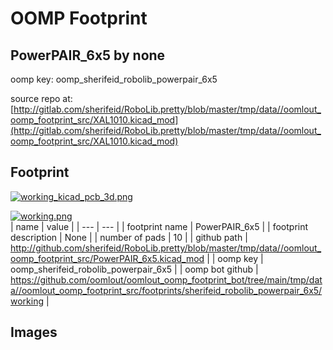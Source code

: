 # OOMP Footprint  
## PowerPAIR_6x5  by none  
  
oomp key: oomp_sherifeid_robolib_powerpair_6x5  
  
source repo at: [http://gitlab.com/sherifeid/RoboLib.pretty/blob/master/tmp/data//oomlout_oomp_footprint_src/XAL1010.kicad_mod](http://gitlab.com/sherifeid/RoboLib.pretty/blob/master/tmp/data//oomlout_oomp_footprint_src/XAL1010.kicad_mod)  
## Footprint  
  
[![working_kicad_pcb_3d.png](working_kicad_pcb_3d_600.png)](working_kicad_pcb_3d.png)  
  
[![working.png](working_600.png)](working.png)  
| name | value | 
| --- | --- | 
| footprint name | PowerPAIR_6x5 | 
| footprint description | None | 
| number of pads | 10 | 
| github path | http://github.com/sherifeid/RoboLib.pretty/blob/master/tmp/data//oomlout_oomp_footprint_src/PowerPAIR_6x5.kicad_mod | 
| oomp key | oomp_sherifeid_robolib_powerpair_6x5 | 
| oomp bot github | https://github.com/oomlout/oomlout_oomp_footprint_bot/tree/main/tmp/data//oomlout_oomp_footprint_src/footprints/sherifeid_robolib_powerpair_6x5/working | 
## Images  
